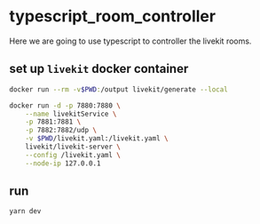 # typescript_room_controller
Here we are going to use typescript to controller the livekit rooms.

## set up `livekit` docker container
```bash
docker run --rm -v$PWD:/output livekit/generate --local

docker run -d -p 7880:7880 \
    --name livekitService \
    -p 7881:7881 \
    -p 7882:7882/udp \
    -v $PWD/livekit.yaml:/livekit.yaml \
    livekit/livekit-server \
    --config /livekit.yaml \
    --node-ip 127.0.0.1
```

## run
```
yarn dev
```
